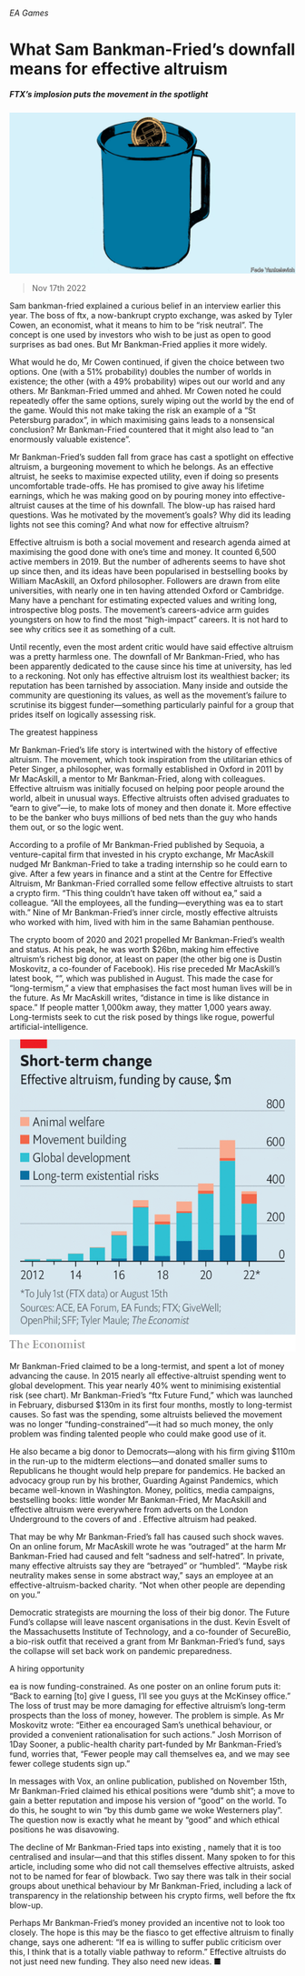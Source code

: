 ###### EA Games

# What Sam Bankman-Fried’s downfall means for effective altruism 

##### FTX’s implosion puts the movement in the spotlight 

![image](images/20221119_BBD002.jpg) 

> Nov 17th 2022 

Sam bankman-fried explained a curious belief in an interview earlier this year. The boss of ftx, a now-bankrupt crypto exchange, was asked by Tyler Cowen, an economist, what it means to him to be “risk neutral”. The concept is one used by investors who wish to be just as open to good surprises as bad ones. But Mr Bankman-Fried applies it more widely.

What would he do, Mr Cowen continued, if given the choice between two options. One (with a 51% probability) doubles the number of worlds in existence; the other (with a 49% probability) wipes out our world and any others. Mr Bankman-Fried ummed and ahhed. Mr Cowen noted he could repeatedly offer the same options, surely wiping out the world by the end of the game. Would this not make taking the risk an example of a “St Petersburg paradox”, in which maximising gains leads to a nonsensical conclusion? Mr Bankman-Fried countered that it might also lead to “an enormously valuable existence”.

Mr Bankman-Fried’s sudden fall from grace has cast a spotlight on effective altruism, a burgeoning movement to which he belongs. As an effective altruist, he seeks to maximise expected utility, even if doing so presents uncomfortable trade-offs. He has promised to give away his lifetime earnings, which he was making good on by pouring money into effective-altruist causes at the time of his downfall. The blow-up has raised hard questions. Was he motivated by the movement’s goals? Why did its leading lights not see this coming? And what now for effective altruism?

Effective altruism is both a social movement and research agenda aimed at maximising the good done with one’s time and money. It counted 6,500 active members in 2019. But the number of adherents seems to have shot up since then, and its ideas have been popularised in bestselling books by William MacAskill, an Oxford philosopher. Followers are drawn from elite universities, with nearly one in ten having attended Oxford or Cambridge. Many have a penchant for estimating expected values and writing long, introspective blog posts. The movement’s careers-advice arm guides youngsters on how to find the most “high-impact” careers. It is not hard to see why critics see it as something of a cult.

Until recently, even the most ardent critic would have said effective altruism was a pretty harmless one. The downfall of Mr Bankman-Fried, who has been apparently dedicated to the cause since his time at university, has led to a reckoning. Not only has effective altruism lost its wealthiest backer; its reputation has been tarnished by association. Many inside and outside the community are questioning its values, as well as the movement’s failure to scrutinise its biggest funder—something particularly painful for a group that prides itself on logically assessing risk.

The greatest happiness

Mr Bankman-Fried’s life story is intertwined with the history of effective altruism. The movement, which took inspiration from the utilitarian ethics of Peter Singer, a philosopher, was formally established in Oxford in 2011 by Mr MacAskill, a mentor to Mr Bankman-Fried, along with colleagues. Effective altruism was initially focused on helping poor people around the world, albeit in unusual ways. Effective altruists often advised graduates to “earn to give”—ie, to make lots of money and then donate it. More effective to be the banker who buys millions of bed nets than the guy who hands them out, or so the logic went.

According to a profile of Mr Bankman-Fried published by Sequoia, a venture-capital firm that invested in his crypto exchange, Mr MacAskill nudged Mr Bankman-Fried to take a trading internship so he could earn to give. After a few years in finance and a stint at the Centre for Effective Altruism, Mr Bankman-Fried corralled some fellow effective altruists to start a crypto firm. “This thing couldn’t have taken off without ea,” said a colleague. “All the employees, all the funding—everything was ea to start with.” Nine of Mr Bankman-Fried’s inner circle, mostly effective altruists who worked with him, lived with him in the same Bahamian penthouse. 

The crypto boom of 2020 and 2021 propelled Mr Bankman-Fried’s wealth and status. At his peak, he was worth $26bn, making him effective altruism’s richest big donor, at least on paper (the other big one is Dustin Moskovitz, a co-founder of Facebook). His rise preceded Mr MacAskill’s latest book, “”, which was published in August. This made the case for “long-termism,” a view that emphasises the fact most human lives will be in the future. As Mr MacAskill writes, “distance in time is like distance in space.” If people matter 1,000km away, they matter 1,000 years away. Long-termists seek to cut the risk posed by things like rogue, powerful artificial-intelligence.

![image](images/20221119_BBC769.png) 


Mr Bankman-Fried claimed to be a long-termist, and spent a lot of money advancing the cause. In 2015 nearly all effective-altruist spending went to global development. This year nearly 40% went to minimising existential risk (see chart). Mr Bankman-Fried’s “ftx Future Fund,” which was launched in February, disbursed $130m in its first four months, mostly to long-termist causes. So fast was the spending, some altruists believed the movement was no longer “funding-constrained”—it had so much money, the only problem was finding talented people who could make good use of it.

He also became a big donor to Democrats—along with his firm giving $110m in the run-up to the midterm elections—and donated smaller sums to Republicans he thought would help prepare for pandemics. He backed an advocacy group run by his brother, Guarding Against Pandemics, which became well-known in Washington. Money, politics, media campaigns, bestselling books: little wonder Mr Bankman-Fried, Mr MacAskill and effective altruism were everywhere from adverts on the London Underground to the covers of and . Effective altruism had peaked. 

That may be why Mr Bankman-Fried’s fall has caused such shock waves. On an online forum, Mr MacAskill wrote he was “outraged” at the harm Mr Bankman-Fried had caused and felt “sadness and self-hatred”. In private, many effective altruists say they are “betrayed” or “humbled”. “Maybe risk neutrality makes sense in some abstract way,” says an employee at an effective-altruism-backed charity. “Not when other people are depending on you.” 

Democratic strategists are mourning the loss of their big donor. The Future Fund’s collapse will leave nascent organisations in the dust. Kevin Esvelt of the Massachusetts Institute of Technology, and a co-founder of SecureBio, a bio-risk outfit that received a grant from Mr Bankman-Fried’s fund, says the collapse will set back work on pandemic preparedness. 

A hiring opportunity

ea is now funding-constrained. As one poster on an online forum puts it: “Back to earning [to] give I guess, I’ll see you guys at the McKinsey office.” The loss of trust may be more damaging for effective altruism’s long-term prospects than the loss of money, however. The problem is simple. As Mr Moskovitz wrote: “Either ea encouraged Sam’s unethical behaviour, or provided a convenient rationalisation for such actions.” Josh Morrison of 1Day Sooner, a public-health charity part-funded by Mr Bankman-Fried’s fund, worries that, “Fewer people may call themselves ea, and we may see fewer college students sign up.” 

In messages with Vox, an online publication, published on November 15th, Mr Bankman-Fried claimed his ethical positions were “dumb shit”; a move to gain a better reputation and impose his version of “good” on the world. To do this, he sought to win “by this dumb game we woke Westerners play”. The question now is exactly what he meant by “good” and which ethical positions he was disavowing.

The decline of Mr Bankman-Fried taps into existing , namely that it is too centralised and insular—and that this stifles dissent. Many spoken to for this article, including some who did not call themselves effective altruists, asked not to be named for fear of blowback. Two say there was talk in their social groups about unethical behaviour by Mr Bankman-Fried, including a lack of transparency in the relationship between his crypto firms, well before the ftx blow-up. 

Perhaps Mr Bankman-Fried’s money provided an incentive not to look too closely. The hope is this may be the fiasco to get effective altruism to finally change, says one adherent: “If ea is willing to suffer public criticism over this, I think that is a totally viable pathway to reform.” Effective altruists do not just need new funding. They also need new ideas. ■

